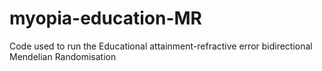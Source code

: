 # myopia-education-MR
Code used to run the Educational attainment-refractive error bidirectional Mendelian Randomisation
